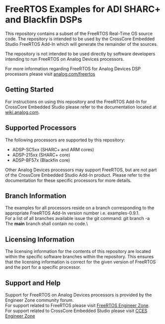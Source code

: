 # FreeRTOS Examples for ADI SHARC+ and Blackfin DSPs

This repository contains a subset of the FreeRTOS Real-Time OS source code.
The repository is intended to be used by the CrossCore Embedded Studio FreeRTOS Add-In which will generate the remainder of the sources.

The repository is not intended to be used directly by software developers intending to run FreeRTOS on Analog Devices processors.

For more information regarding FreeRTOS for Analog Devices DSP processors please visit [analog.com/freertos](http://www.analog.com/freertos)

## Getting Started
For instructions on using this repository and the FreeRTOS Add-In for CrossCore Embedded Studio please refer to the documentation located at [wiki.analog.com](https://wiki.analog.com/resources/tools-software/freertos).

## Supported Processors
The following processors are supported by this repository:
* ADSP-SC5xx (SHARC+ and ARM cores)
* ADSP-215xx (SHARC+ core)
* ADSP-BF57x (Blackfin core)

Other Analog Devices processors may support FreeRTOS, but are not part of the CrossCore Embedded Studio Add-In product. Please refer to the documentation for these specific processors for more details.

## Branch Information
The examples for all processors reside on a branch corresponding to the appropriate FreeRTOS Add-In version number i.e. examples-0.9.1.\
For a list of all branches available issue the git command: git branch -a\
The **main** branch shall contain no code.\

## Licensing Information
The licensing information for the contents of this repository are located within the specific software branches within the repository. This ensures that the licensing information is correct for the given version of FreeRTOS and the port for a specific processor.

## Support and Help
Support for FreeRTOS on Analog Devices processors is provided by the Engineer Zone community forum.\
For support related to FreeRTOS please visit [FreeRTOS Engineer Zone](https://ez.analog.com/dsp/software-and-development-tools/freertos/).\
For support related to CrossCore Embedded Studio please visit [CCES Engineer Zone](https://ez.analog.com/dsp/software-and-development-tools/cces/)
